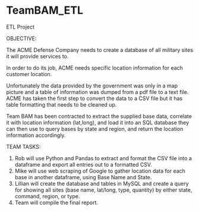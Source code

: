 # TeamBAM_ETL
ETL Project


OBJECTIVE:

The ACME Defense Company needs to create a database of all military sites it will provide services to.

In order to do its job, ACME needs specific location information for each customer location.

Unfortunately the data provided by the government was only in a map picture and a table of information was dumped from a pdf file
to a text file. ACME has taken the first step to convert the data to a CSV file but it has table formatting that needs to be cleaned up.

Team BAM has been contracted to extract the supplied base data, correlate it with location information (lat,long), and load it into an SQL database they can then use to query bases by state and region, and return the location information accordingly.

TEAM TASKS:

1) Rob will use Python and Pandas to extract and format the CSV file into a dataframe and export all entries out to a formatted CSV.
2) Mike will use web scraping of Google to gather location data for each base in another dataframe, using Base Name and State.
3) Lillian will create the database and tables in MySQL and create a query for showing all sites (base name, lat/long, type, quantity) by either state, command, region, or type.
4) Team will compile the final report.
